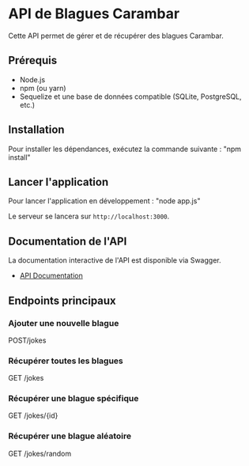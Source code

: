 # API de Blagues Carambar

Cette API permet de gérer et de récupérer des blagues Carambar.

## Prérequis

- Node.js
- npm (ou yarn)
- Sequelize et une base de données compatible (SQLite, PostgreSQL, etc.)

## Installation

Pour installer les dépendances, exécutez la commande suivante : "npm install"

## Lancer l'application

Pour lancer l'application en développement :
"node app.js"

Le serveur se lancera sur `http://localhost:3000`.

## Documentation de l'API

La documentation interactive de l'API est disponible via Swagger.

- [API Documentation](http://localhost:3000/api-docs)

## Endpoints principaux

### Ajouter une nouvelle blague

POST/jokes

### Récupérer toutes les blagues

GET /jokes

### Récupérer une blague spécifique

GET /jokes/{id}

### Récupérer une blague aléatoire

GET /jokes/random
